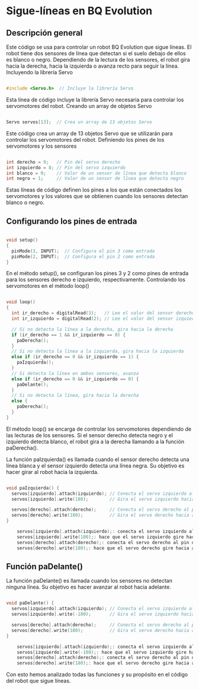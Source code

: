 # Sigue-líneas en BQ Evolution
## Descripción general

Este código se usa para controlar un robot BQ Evolution que sigue líneas. El robot tiene dos sensores de línea que detectan si el suelo debajo de ellos es blanco o negro. Dependiendo de la lectura de los sensores, el robot gira hacia la derecha, hacia la izquierda o avanza recto para seguir la línea.
Incluyendo la librería Servo

```c

#include <Servo.h>  // Incluye la librería Servo
```

Esta línea de código incluye la librería Servo necesaria para controlar los servomotores del robot.
Creando un array de objetos Servo

```c

Servo servos[13];  // Crea un array de 13 objetos Servo
```
Este código crea un array de 13 objetos Servo que se utilizarán para controlar los servomotores del robot.
Definiendo los pines de los servomotores y los sensores

```c

int derecho = 9;   // Pin del servo derecho
int izquierdo = 8; // Pin del servo izquierdo
int blanco = 0;    // Valor de un sensor de línea que detecta blanco
int negro = 1;     // Valor de un sensor de línea que detecta negro
```

Estas líneas de código definen los pines a los que están conectados los servomotores y los valores que se obtienen cuando los sensores detectan blanco o negro.

## Configurando los pines de entrada

```c

void setup()
{
  pinMode(3, INPUT);  // Configura el pin 3 como entrada
  pinMode(2, INPUT);  // Configura el pin 2 como entrada
}
```
En el método setup(), se configuran los pines 3 y 2 como pines de entrada para los sensores derecho e izquierdo, respectivamente.
Controlando los servomotores en el método loop()

```c

void loop()
{
  int ir_derecho = digitalRead(3);   // Lee el valor del sensor derecho
  int ir_izquierdo = digitalRead(2); // Lee el valor del sensor izquierdo

  // Si no detecta la línea a la derecha, gira hacia la derecha
  if (ir_derecho == 1 && ir_izquierdo == 0) {
    paDerecha();
  }
  // Si no detecta la línea a la izquierda, gira hacia la izquierda
  else if (ir_derecho == 0 && ir_izquierdo == 1) {
    paIzquierda();
  }
  // Si detecta la línea en ambos sensores, avanza
  else if (ir_derecho == 0 && ir_izquierdo == 0) {
    paDelante();
  }
  // Si no detecta la línea, gira hacia la derecha
  else {
    paDerecha();
  }
}
```

El método loop() se encarga de controlar los servomotores dependiendo de las lecturas de los sensores. Si el sensor derecho detecta negro y el izquierdo detecta blanco, el robot gira a la derecha llamando a la función paDerecha().

La función paIzquierda() es llamada cuando el sensor derecho detecta una línea blanca y el sensor izquierdo detecta una línea negra. Su objetivo es hacer girar al robot hacia la izquierda.

```C

void paIzquierda() {
  servos[izquierdo].attach(izquierdo); // Conecta el servo izquierdo al pin correspondiente
  servos[izquierdo].write(180);        // Gira el servo izquierdo hacia adelante

  servos[derecho].attach(derecho);     // Conecta el servo derecho al pin correspondiente
  servos[derecho].write(180);          // Gira el servo derecho hacia adelante
}

    servos[izquierdo].attach(izquierdo);: conecta el servo izquierdo al pin izquierdo para que pueda recibir señales.
    servos[izquierdo].write(180);: hace que el servo izquierdo gire hacia adelante, en dirección a la izquierda, moviendo las ruedas del robot en esa dirección.
    servos[derecho].attach(derecho);: conecta el servo derecho al pin derecho para que pueda recibir señales.
    servos[derecho].write(180);: hace que el servo derecho gire hacia adelante, en dirección a la izquierda, moviendo las ruedas del robot en esa dirección.
```

## Función paDelante()

La función paDelante() es llamada cuando los sensores no detectan ninguna línea. Su objetivo es hacer avanzar al robot hacia adelante.

```C

void paDelante() {
  servos[izquierdo].attach(izquierdo); // Conecta el servo izquierdo al pin correspondiente
  servos[izquierdo].write(-180);       // Gira el servo izquierdo hacia atrás

  servos[derecho].attach(derecho);     // Conecta el servo derecho al pin correspondiente
  servos[derecho].write(180);          // Gira el servo derecho hacia adelante
}

    servos[izquierdo].attach(izquierdo);: conecta el servo izquierdo al pin izquierdo para que pueda recibir señales.
    servos[izquierdo].write(-180);: hace que el servo izquierdo gire hacia atrás, moviendo las ruedas del robot hacia adelante.
    servos[derecho].attach(derecho);: conecta el servo derecho al pin derecho para que pueda recibir señales.
    servos[derecho].write(180);: hace que el servo derecho gire hacia adelante, moviendo las ruedas del robot hacia adelante.
```
Con esto hemos analizado todas las funciones y su propósito en el código del robot que sigue líneas.
